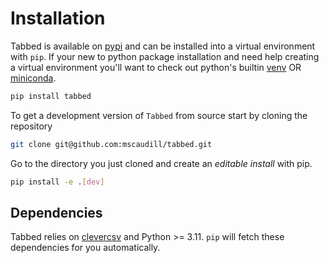 # Installation

Tabbed is available on [pypi](https://pypi.org/project/tabbed/) and can be
installed into a virtual environment with `pip`. If your new to python package
installation and need help creating a virtual environment you'll want to check
out python's builtin [venv](https://docs.python.org/3/library/venv.html) OR [
miniconda](https://www.anaconda.com/docs/getting-started/miniconda/main).

```bash
pip install tabbed
```

To get a development version of `Tabbed` from source start by cloning the
repository

```bash
git clone git@github.com:mscaudill/tabbed.git
```

Go to the directory you just cloned and create an *editable install* with pip.
```bash
pip install -e .[dev]
```

## Dependencies
Tabbed relies on [clevercsv](https://clevercsv.readthedocs.io/en/latest/) and
Python >= 3.11. `pip` will fetch these dependencies for you automatically.
